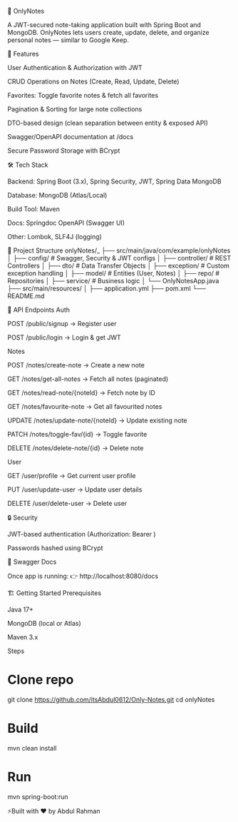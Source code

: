 📝 OnlyNotes

A JWT-secured note-taking application built with Spring Boot and MongoDB.
OnlyNotes lets users create, update, delete, and organize personal notes — similar to Google Keep.

🚀 Features

User Authentication & Authorization with JWT

CRUD Operations on Notes (Create, Read, Update, Delete)

Favorites: Toggle favorite notes & fetch all favorites

Pagination & Sorting for large note collections

DTO-based design (clean separation between entity & exposed API)

Swagger/OpenAPI documentation at /docs

Secure Password Storage with BCrypt


🛠️ Tech Stack

Backend: Spring Boot (3.x), Spring Security, JWT, Spring Data MongoDB

Database: MongoDB (Atlas/Local)

Build Tool: Maven

Docs: Springdoc OpenAPI (Swagger UI)

Other: Lombok, SLF4J (logging)

📂 Project Structure
onlyNotes/_
├── src/main/java/com/example/onlyNotes
│    ├── config/         # Swagger, Security & JWT configs
│    ├── controller/     # REST Controllers
│    ├── dto/            # Data Transfer Objects
│    ├── exception/      # Custom exception handling
│    ├── model/          # Entities (User, Notes)
│    ├── repo/           # Repositories
│    ├── service/        # Business logic
│    └── OnlyNotesApp.java
├── src/main/resources/
│    ├── application.yml
├── pom.xml
└── README.md

🔑 API Endpoints
Auth

POST /public/signup → Register user

POST /public/login → Login & get JWT

Notes

POST /notes/create-note → Create a new note

GET /notes/get-all-notes → Fetch all notes (paginated)

GET /notes/read-note/{noteId} → Fetch note by ID

GET /notes/favourite-note -> Get all favourited notes

UPDATE /notes/update-note/{noteId} -> Update existing note

PATCH /notes/toggle-fav/{id} → Toggle favorite

DELETE /notes/delete-note/{id} → Delete note

User

GET /user/profile → Get current user profile

PUT /user/update-user -> Update user details

DELETE /user/delete-user → Delete user

🔒 Security

JWT-based authentication (Authorization: Bearer <token>)

Passwords hashed using BCrypt

📜 Swagger Docs

Once app is running:
👉 http://localhost:8080/docs

🏗️ Getting Started
Prerequisites

Java 17+

MongoDB (local or Atlas)

Maven 3.x

Steps
# Clone repo
git clone https://github.com/itsAbdul0612/Only-Notes.git
cd onlyNotes

# Build
mvn clean install

# Run
mvn spring-boot:run


⚡Built with ❤️ by Abdul Rahman
